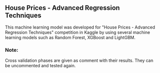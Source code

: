 ## House Prices - Advanced Regression Techniques
This machine learning model was developed for "House Prices - Advanced Regression Techniques" competition in Kaggle by using several machine learning models such as Random Forest, XGBoost and LightGBM.
### Note:
Cross validation phases are given as comment with their results. They can be uncommented and tested again.
